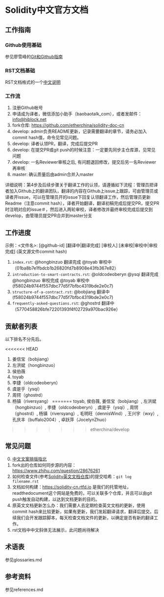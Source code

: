 # Solidity中文官方文档 

## 工作指南

### Github使用基础

参见廖雪峰的[Git和Github指南](https://www.liaoxuefeng.com/wiki/0013739516305929606dd18361248578c67b8067c8c017b000/001373962845513aefd77a99f4145f0a2c7a7ca057e7570000)

### RST文档基础

RST文档格式的一个[中文说明](http://www.cnblogs.com/seayxu/p/5603876.html)

### 工作流

1. 注册Github帐号
2. 申请成为译者，微信添加小助手（baobaotalk_com），或者发邮件：info@hiblock.net
3. fork仓库: https://github.com/etherchina/solidity-doc-cn
4. develop: admin负责README更新，记录需要翻译的章节，请务必加入commit hash值，命令见常见问题。
5. develop: 译者认领PR，翻译，完成后提交PR
6. develop: 在提交PR或git push的时候注意：一定要先同步主仓库源，见常见问题
7. develop: 一名Reviewer审核之后, 有问题退回修改，提交后另一名Reviewer再审核
8. master: 确认质量后由admin合并入master

详细说明：第4步及后续步骤关于翻译工作的认领，请遵循如下流程：管理员把译者加入Github上的翻译团队，翻译的内容在Github上issue上跟踪，可由管理员或译者开issue，可以在管理员开的issue下回复认领翻译工作，然后管理员更新Readme（注意commit hash），译者开始翻译，翻译初稿完成后提交PR，提交PR时注明对应的issue＃，然后进入两轮审校，译者修改并最终审校完成后提交到develop，由管理员提交PR合并到master分支

## 工作进度

示例：<文件名>: [@github-id] [翻译中|翻译完成] [审校人] [未审校|审校中|审校完成] (英文源文件commit hash)  

1. `index.rst`: @hongbinzuo 翻译完成 @toyab 审校中 （01ba8b7e1fbdcb1b26820fd7b8908e43fb367e82）
2. `introduction-to-smart-contracts.rst`: @oldcodeoberyn @ysqi 翻译完成 @hongbinzuo 审校完成 @toyab 审校中 (f58024b9744f557dbc77d5f7bfbc4319bde2e0c7)
3. `structure-of-a-contract.rst`: @bobjiang 翻译中 (f58024b9744f557dbc77d5f7bfbc4319bde2e0c7)
4. `frequently-asked-questions.rst`: @ghostrd 翻译中（5770458826bfe72201393f4f02729a970bac926e） 


## 贡献者列表
以下排名不分先后。

<<<<<<< HEAD
1. 姜信宝（bobjiang）
2. 左洪斌（hongbinzuo）
3. 侯伯薇
4. toyab
5. 李捷（oldcodeoberyn）
6. 虞是乎（ysqi）
7. 周锷（ghostrd）
8. 杨镇（riversyang）
=======
toyab, 侯伯薇, 姜信宝（bobjiang）, 左洪斌（hongbinzuo）, 李捷（oldcodeoberyn）, 虞是乎（ysqi）, 周锷（ghostrd）, 杨镇（riversyang）, 毛明旺（dennisWind）, 王兴宇（wxy）, 孔庆丰（buffalo2004）, 卓跃萍（JocelynZhuo）
>>>>>>> etherchina/develop

## 常见问题
0. [中文文案排版指北](https://github.com/mzlogin/chinese-copywriting-guidelines)
1. fork出的仓库如何同步源的内容：https://www.zhihu.com/question/28676261
2. 如何检查文件(参考[Solidity英文文档仓库](https://github.com/ethereum/solidity))的提交哈希：`git log filename.rst`
3. 文档如何构建：https://solidity-cn.rtfd.io 是我们的托管地址，readthedocument这个网站是免费的，可以关联多个仓库，并且可以由git push触发自动构建，以达到文档更新的目的。
4. 原英文文档更新怎么办：我们需要人去定期检查英文文档的更新，使用commit hash来比较更新，如果有更新，我们发起翻译请求，翻译后提交。后续我们会开发跟踪脚本，每天检查文档文件的更新，以确定是否有新的翻译工作。
5. rst文档中中文斜体无法展示，此问题尚待解决

## 术语表
参见glossaries.md

## 参考资料
参见references.md
